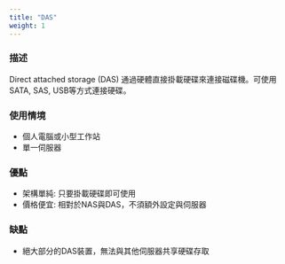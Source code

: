 ```yaml
---
title: "DAS"
weight: 1
---
```


### 描述

Direct attached storage (DAS) 通過硬體直接掛載硬碟來連接磁碟機。可使用SATA, SAS, USB等方式連接硬碟。

### 使用情境

- 個人電腦或小型工作站
- 單一伺服器

### 優點

- 架構單純: 只要掛載硬碟即可使用
- 價格便宜: 相對於NAS與DAS，不須額外設定與伺服器

### 缺點

- 絕大部分的DAS裝置，無法與其他伺服器共享硬碟存取